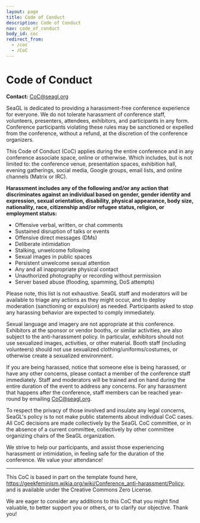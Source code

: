 ```yaml
---
layout: page
title: Code of Conduct
description: Code of Conduct
nav: code_of_conduct
body_id: coc
redirect_from:
  - /coc
  - /CoC
---
```


<!-- Source: https://github.com/SeaGL/organization/blob/main/Code-of-Conduct.md -->

# Code of Conduct

**Contact:** <CoC@seagl.org>

SeaGL is dedicated to providing a harassment-free conference experience for everyone. We do not tolerate harassment of conference staff, volunteers, presenters, attendees, exhibitors, and participants in any form. Conference participants violating these rules may be sanctioned or expelled from the conference, without a refund, at the discretion of the conference organizers.

This Code of Conduct (CoC) applies during the entire conference and in any conference associate space, online or otherwise. Which includes, but is not limited to: the conference venue, presentation spaces, exhibition hall, evening gatherings, social media, Google groups, email lists, and online channels (Matrix or IRC).

**Harassment includes any of the following and/or any action that discriminates against an individual based on gender, gender identity and expression, sexual orientation, disability, physical appearance, body size, nationality, race, citizenship and/or refugee status, religion, or employment status:**

  - Offensive verbal, written, or chat comments
  - Sustained disruption of talks or events
  - Offensive direct messages (DMs)
  - Deliberate intimidation
  - Stalking, unwelcome following
  - Sexual images in public spaces
  - Persistent unwelcome sexual attention
  - Any and all inappropriate physical contact
  - Unauthorized photography or recording without permission
  - Server based abuse (flooding, spamming, DoS attempts)

Please note, this list is not exhaustive. SeaGL staff and moderators will be available to triage any actions as they might occur, and to deploy moderation (sanctioning or expulsion) as needed. Participants asked to stop any harassing behavior are expected to comply immediately.

Sexual language and imagery are not appropriate at this conference. Exhibitors at the sponsor or vendor booths, or similar activities, are also subject to the anti-harassment policy. In particular, exhibitors should not use sexualized images, activities, or other material. Booth staff (including volunteers) should not use sexualized clothing/uniforms/costumes, or otherwise create a sexualized environment.

If you are being harassed, notice that someone else is being harassed, or have any other concerns, please contact a member of the conference staff immediately. Staff and moderators will be trained and on hand during the entire duration of the event to address any concerns. For any harassment that happens after the conference, staff members can be reached year-round by emailing <CoC@seagl.org>.

To respect the privacy of those involved and insulate any legal concerns, SeaGL's policy is to not make public statements about individual CoC cases. All CoC decisions are made collectively by the SeaGL CoC committee, or in the absence of a current committee, collectively by other committee organizing chairs of the SeaGL organization.

We strive to help our participants, and assist those experiencing harassment or intimidation, in feeling safe for the duration of the conference. We value your attendance!

---

This CoC is based in part on the template found here, <https://geekfeminism.wikia.org/wiki/Conference_anti-harassment/Policy>, and is available under the Creative Commons Zero License.

We are eager to consider any additions to this CoC that you might find valuable, to better support you or others, or to clarify our objective. Thank you!
